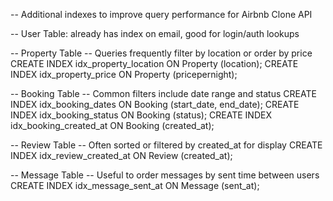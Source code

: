 -- Additional indexes to improve query performance for Airbnb Clone API

-- User Table: already has index on email, good for login/auth lookups

-- Property Table
-- Queries frequently filter by location or order by price
CREATE INDEX idx_property_location ON Property (location);
CREATE INDEX idx_property_price ON Property (pricepernight);

-- Booking Table
-- Common filters include date range and status
CREATE INDEX idx_booking_dates ON Booking (start_date, end_date);
CREATE INDEX idx_booking_status ON Booking (status);
CREATE INDEX idx_booking_created_at ON Booking (created_at);

-- Review Table
-- Often sorted or filtered by created_at for display
CREATE INDEX idx_review_created_at ON Review (created_at);

-- Message Table
-- Useful to order messages by sent time between users
CREATE INDEX idx_message_sent_at ON Message (sent_at);
